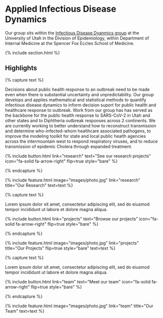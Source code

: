 ---
---

# Applied Infectious Disease Dynamics

Our group sits within the [Infectious Disease Dyanmics group](https://www.utahinfectiousdiseasedynamics.org/) at the University of Utah in the Division of Epidemiology, within Department of Internal Medicine at the Spencer Fox Eccles School of Medicine.

{% include section.html %}

## Highlights

{% capture text %}

Decisions about public health response to an outbreak need to be made even when there is substantial uncertainty and unpredictability. Our group develops and applies mathematical and statistical methods to quantify infectious disease dynamics to inform decision suport for public health and healthcare response to outbreak. Work from our group has has served as the backbone for the public health response to SARS-CoV-2 in Utah and other states and to Diphtheria outbreak responses across 2 continents. We are currently working to better understand how to reconstruct transmission and determine who-infected-whom healthcare associated pathogens, to improve the modeling toolkit for state and local public health agencies across the intermountain west to respond respiratory viruses, and to reduce transmission of epidemic Cholera through expanded treatment.  

{%
  include button.html
  link="research"
  text="See our research projects"
  icon="fa-solid fa-arrow-right"
  flip=true
  style="bare"
%}

{% endcapture %}

{%
  include feature.html
  image="images/photo.jpg"
  link="research"
  title="Our Research"
  text=text
%}

{% capture text %}

Lorem ipsum dolor sit amet, consectetur adipiscing elit, sed do eiusmod tempor incididunt ut labore et dolore magna aliqua.

{%
  include button.html
  link="projects"
  text="Browse our projects"
  icon="fa-solid fa-arrow-right"
  flip=true
  style="bare"
%}

{% endcapture %}

{%
  include feature.html
  image="images/photo.jpg"
  link="projects"
  title="Our Projects"
  flip=true
  style="bare"
  text=text
%}

{% capture text %}

Lorem ipsum dolor sit amet, consectetur adipiscing elit, sed do eiusmod tempor incididunt ut labore et dolore magna aliqua.

{%
  include button.html
  link="team"
  text="Meet our team"
  icon="fa-solid fa-arrow-right"
  flip=true
  style="bare"
%}

{% endcapture %}

{%
  include feature.html
  image="images/photo.jpg"
  link="team"
  title="Our Team"
  text=text
%}
